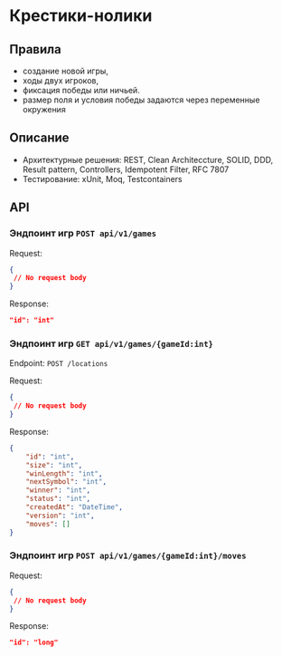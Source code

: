 # Крестики-нолики 

## Правила

- создание новой игры,
- ходы двух игроков,
- фиксация победы или ничьей.
- размер поля и условия победы задаются через переменные окружения

## Описание

- Архитектурные решения: REST, Clean Architeccture, SOLID, DDD, Result pattern, Controllers, Idempotent Filter, RFC 7807
- Тестирование: xUnit, Moq, Testcontainers

## API

### Эндпоинт игр `POST api/v1/games`
Request:
```json
{
 // No request body
}
```
Response:
```json
"id": "int"
```

### Эндпоинт игр `GET api/v1/games/{gameId:int}`

Endpoint: `POST /locations`

Request:
```json
{
 // No request body
}
```
Response:
```json
{
    "id": "int",
    "size": "int",
    "winLength": "int",
    "nextSymbol": "int",
    "winner": "int",
    "status": "int",
    "createdAt": "DateTime",
    "version": "int",
    "moves": []
}
```

### Эндпоинт игр `POST api/v1/games/{gameId:int}/moves`
Request:
```json
{
 // No request body
}
```
Response:
```json
"id": "long"
```